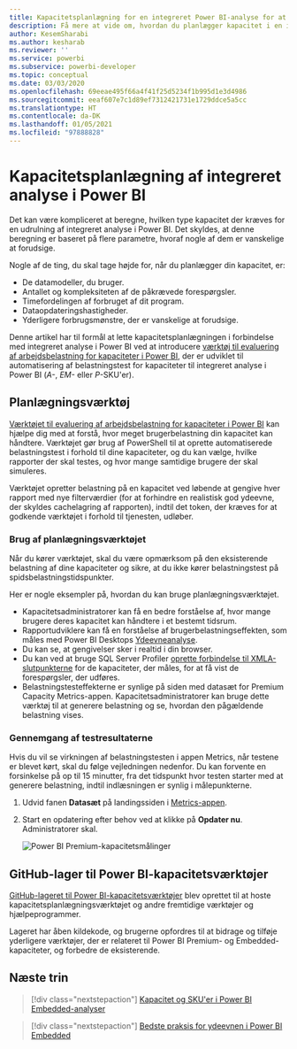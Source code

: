 ```yaml
---
title: Kapacitetsplanlægning for en integreret Power BI-analyse for at få bedre integreret BI-indsigt
description: Få mere at vide om, hvordan du planlægger kapacitet i en integreret Power BI-analyse. Aktivér bedre integreret BI-indsigt ved hjælp af Power BI-integreret analyse.
author: KesemSharabi
ms.author: kesharab
ms.reviewer: ''
ms.service: powerbi
ms.subservice: powerbi-developer
ms.topic: conceptual
ms.date: 03/03/2020
ms.openlocfilehash: 69eeae495f66a4f41f25d5234f1b995d1e3d4986
ms.sourcegitcommit: eeaf607e7c1d89ef7312421731e1729ddce5a5cc
ms.translationtype: HT
ms.contentlocale: da-DK
ms.lasthandoff: 01/05/2021
ms.locfileid: "97888828"
---
```

# <a name="capacity-planning-in-power-bi-embedded-analytics"></a>Kapacitetsplanlægning af integreret analyse i Power BI

Det kan være kompliceret at beregne, hvilken type kapacitet der kræves for en udrulning af integreret analyse i Power BI. Det skyldes, at denne beregning er baseret på flere parametre, hvoraf nogle af dem er vanskelige at forudsige.

Nogle af de ting, du skal tage højde for, når du planlægger din kapacitet, er:

* De datamodeller, du bruger.
* Antallet og kompleksiteten af de påkrævede forespørgsler.
* Timefordelingen af forbruget af dit program.
* Dataopdateringshastigheder.
* Yderligere forbrugsmønstre, der er vanskelige at forudsige.

Denne artikel har til formål at lette kapacitetsplanlægningen i forbindelse med integreret analyse i Power BI ved at introducere [værktøj til evaluering af arbejdsbelastning for kapaciteter i Power BI](https://github.com/microsoft/PowerBI-Tools-For-Capacities/tree/master/LoadTestingPowerShellTool/), der er udviklet til automatisering af belastningstest for kapaciteter til integreret analyse i Power BI (*A-*, *EM-* eller *P*-SKU'er).

## <a name="planning-tool"></a>Planlægningsværktøj

 [Værktøjet til evaluering af arbejdsbelastning for kapaciteter i Power BI](https://github.com/microsoft/PowerBI-Tools-For-Capacities/tree/master/LoadTestingPowerShellTool/) kan hjælpe dig med at forstå, hvor meget brugerbelastning din kapacitet kan håndtere. Værktøjet gør brug af PowerShell til at oprette automatiserede belastningstest i forhold til dine kapaciteter, og du kan vælge, hvilke rapporter der skal testes, og hvor mange samtidige brugere der skal simuleres.

Værktøjet opretter belastning på en kapacitet ved løbende at gengive hver rapport med nye filterværdier (for at forhindre en realistisk god ydeevne, der skyldes cachelagring af rapporten), indtil det token, der kræves for at godkende værktøjet i forhold til tjenesten, udløber.

### <a name="using-the-planning-tool"></a>Brug af planlægningsværktøjet

Når du kører værktøjet, skal du være opmærksom på den eksisterende belastning af dine kapaciteter og sikre, at du ikke kører belastningstest på spidsbelastningstidspunkter.

Her er nogle eksempler på, hvordan du kan bruge planlægningsværktøjet.

* Kapacitetsadministratorer kan få en bedre forståelse af, hvor mange brugere deres kapacitet kan håndtere i et bestemt tidsrum.
* Rapportudviklere kan få en forståelse af brugerbelastningseffekten, som måles med Power BI Desktops [Ydeevneanalyse](../../create-reports/desktop-performance-analyzer.md).
* Du kan se, at gengivelser sker i realtid i din browser.
* Du kan ved at bruge SQL Server Profiler [oprette forbindelse til XMLA-slutpunkterne](https://powerbi.microsoft.com/blog/power-bi-open-platform-connectivity-with-xmla-endpoints-public-preview/) for de kapaciteter, der måles, for at få vist de forespørgsler, der udføres.
* Belastningstesteffekterne er synlige på siden med datasæt for Premium Capacity Metrics-appen. Kapacitetsadministratorer kan bruge dette værktøj til at generere belastning og se, hvordan den pågældende belastning vises.

### <a name="reviewing-the-test-results"></a>Gennemgang af testresultaterne

Hvis du vil se virkningen af belastningstesten i appen Metrics, når testene er blevet kørt, skal du følge vejledningen nedenfor. Du kan forvente en forsinkelse på op til 15 minutter, fra det tidspunkt hvor testen starter med at generere belastning, indtil indlæsningen er synlig i målepunkterne.

1. Udvid fanen **Datasæt** på landingssiden i [Metrics-appen](../../admin/service-admin-premium-monitor-capacity.md).
2. Start en opdatering efter behov ved at klikke på **Opdater nu**. Administratorer skal.

    ![Power BI Premium-kapacitetsmålinger](media/embedded-capacity-planning/embedded-capacity-planning.png)

## <a name="power-bi-capacity-tools-github-repository"></a>GitHub-lager til Power BI-kapacitetsværktøjer

[GitHub-lageret til Power BI-kapacitetsværktøjer](https://github.com/microsoft/PowerBI-Tools-For-Capacities) blev oprettet til at hoste kapacitetsplanlægningsværktøjet og andre fremtidige værktøjer og hjælpeprogrammer.

Lageret har åben kildekode, og brugerne opfordres til at bidrage og tilføje yderligere værktøjer, der er relateret til Power BI Premium- og Embedded-kapaciteter, og forbedre de eksisterende.

## <a name="next-steps"></a>Næste trin

> [!div class="nextstepaction"]
>[Kapacitet og SKU'er i Power BI Embedded-analyser](embedded-capacity.md)

> [!div class="nextstepaction"]
>[Bedste praksis for ydeevnen i Power BI Embedded](embedded-performance-best-practices.md)